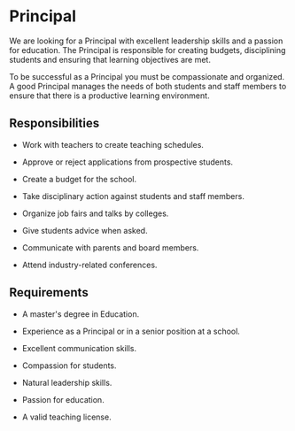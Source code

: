 # Principal

We are looking for a Principal with excellent leadership skills and a passion for education. The Principal is responsible for creating budgets, disciplining students and ensuring that learning objectives are met.

To be successful as a Principal you must be compassionate and organized. A good Principal manages the needs of both students and staff members to ensure that there is a productive learning environment.

## Responsibilities

* Work with teachers to create teaching schedules.

* Approve or reject applications from prospective students.

* Create a budget for the school.

* Take disciplinary action against students and staff members.

* Organize job fairs and talks by colleges.

* Give students advice when asked.

* Communicate with parents and board members.

* Attend industry-related conferences.

## Requirements

* A master's degree in Education.

* Experience as a Principal or in a senior position at a school.

* Excellent communication skills.

* Compassion for students.

* Natural leadership skills.

* Passion for education.

* A valid teaching license.

